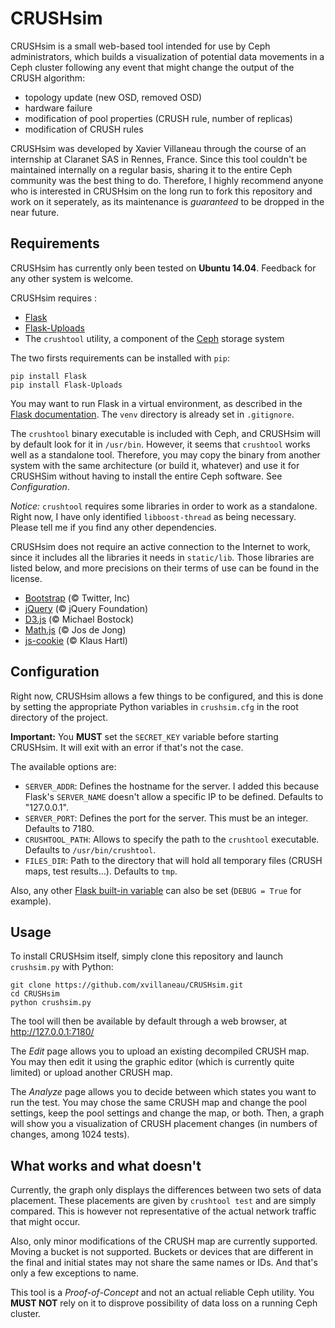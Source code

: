 # CRUSHsim

CRUSHsim is a small web-based tool intended for use by Ceph administrators, which builds a visualization of potential data movements in a Ceph cluster following any event that might change the output of the CRUSH algorithm: 
- topology update (new OSD, removed OSD)
- hardware failure
- modification of pool properties (CRUSH rule, number of replicas)
- modification of CRUSH rules

CRUSHsim was developed by Xavier Villaneau through the course of an internship at Claranet SAS in Rennes, France. Since this tool couldn't be maintained internally on a regular basis, sharing it to the entire Ceph community was the best thing to do. Therefore, I highly recommend anyone who is interested in CRUSHsim on the long run to fork this repository and work on it seperately, as its maintenance is *guaranteed* to be dropped in the near future.

## Requirements

CRUSHsim has currently only been tested on **Ubuntu 14.04**. Feedback for any other system is welcome.

CRUSHsim requires :
- [Flask](http://flask.pocoo.org/)
- [Flask-Uploads](https://pythonhosted.org/Flask-Uploads/)
- The `crushtool` utility, a component of the [Ceph](http://ceph.com/) storage system

The two firsts requirements can be installed with `pip`:
```
pip install Flask
pip install Flask-Uploads
```
You may want to run Flask in a virtual environment, as described in the [Flask documentation](http://flask.pocoo.org/docs/0.10/installation/). The `venv` directory is already set in `.gitignore`.

The `crushtool` binary executable is included with Ceph, and CRUSHsim will by default look for it in `/usr/bin`. However, it seems that `crushtool` works well as a standalone tool. Therefore, you may copy the binary from another system with the same architecture (or build it, whatever) and use it for CRUSHSim without having to install the entire Ceph software. See *Configuration*.

*Notice:* `crushtool` requires some libraries in order to work as a standalone. Right now, I have only identified `libboost-thread` as being necessary. Please tell me if you find any other dependencies.

CRUSHsim does not require an active connection to the Internet to work, since it includes all the libraries it needs in `static/lib`. Those libraries are listed below, and more precisions on their terms of use can be found in the license.
- [Bootstrap](http://getbootstrap.com/) (© Twitter, Inc)
- [jQuery](https://jquery.com/) (© jQuery Foundation)
- [D3.js](http://d3js.org/) (© Michael Bostock)
- [Math.js](http://mathjs.org/) (© Jos de Jong)
- [js-cookie](https://github.com/js-cookie/js-cookie) (© Klaus Hartl)

## Configuration

Right now, CRUSHsim allows a few things to be configured, and this is done by setting the appropriate Python variables in `crushsim.cfg` in the root directory of the project.

**Important:** You **MUST** set the `SECRET_KEY` variable before starting CRUSHsim. It will exit with an error if that's not the case.

The available options are:
- `SERVER_ADDR`: Defines the hostname for the server. I added this because Flask's `SERVER_NAME` doesn't allow a specific IP to be defined. Defaults to "127.0.0.1".
- `SERVER_PORT`: Defines the port for the server. This must be an integer. Defaults to 7180.
- `CRUSHTOOL_PATH`: Allows to specify the path to the `crushtool` executable. Defaults to `/usr/bin/crushtool`.
- `FILES_DIR`: Path to the directory that will hold all temporary files (CRUSH maps, test results...). Defaults to `tmp`.

Also, any other [Flask built-in variable](http://flask.pocoo.org/docs/0.10/config/) can also be set (`DEBUG = True` for example).

## Usage

To install CRUSHsim itself, simply clone this repository and launch `crushsim.py` with Python:
```
git clone https://github.com/xvillaneau/CRUSHsim.git
cd CRUSHsim
python crushsim.py
```
The tool will then be available by default through a web browser, at http://127.0.0.1:7180/

The _Edit_ page allows you to upload an existing decompiled CRUSH map. You may then edit it using the graphic editor (which is currently quite limited) or upload another CRUSH map.

The _Analyze_ page allows you to decide between which states you want to run the test. You may chose the same CRUSH map and change the pool settings, keep the pool settings and change the map, or both. Then, a graph will show you a visualization of CRUSH placement changes (in numbers of changes, among 1024 tests).

## What works and what doesn't

Currently, the graph only displays the differences between two sets of data placement. These placements are given by `crushtool test` and are simply compared. This is however not representative of the actual network traffic that might occur.

Also, only minor modifications of the CRUSH map are currently supported. Moving a bucket is not supported. Buckets or devices that are different in the final and initial states may not share the same names or IDs. And that's only a few exceptions to name.

This tool is a _Proof-of-Concept_ and not an actual reliable Ceph utility. You **MUST NOT** rely on it to disprove possibility of data loss on a running Ceph cluster. 
